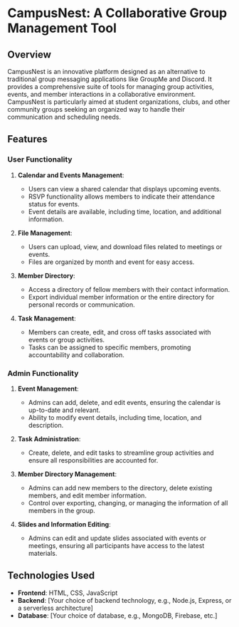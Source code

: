 # CampusNest: A Collaborative Group Management Tool

## Overview

CampusNest is an innovative platform designed as an alternative to traditional group messaging applications like GroupMe and Discord. It provides a comprehensive suite of tools for managing group activities, events, and member interactions in a collaborative environment. CampusNest is particularly aimed at student organizations, clubs, and other community groups seeking an organized way to handle their communication and scheduling needs.

## Features

### User Functionality

1. **Calendar and Events Management**:
   - Users can view a shared calendar that displays upcoming events.
   - RSVP functionality allows members to indicate their attendance status for events.
   - Event details are available, including time, location, and additional information.

2. **File Management**:
   - Users can upload, view, and download files related to meetings or events.
   - Files are organized by month and event for easy access.

3. **Member Directory**:
   - Access a directory of fellow members with their contact information.
   - Export individual member information or the entire directory for personal records or communication.

4. **Task Management**:
   - Members can create, edit, and cross off tasks associated with events or group activities.
   - Tasks can be assigned to specific members, promoting accountability and collaboration.

### Admin Functionality

1. **Event Management**:
   - Admins can add, delete, and edit events, ensuring the calendar is up-to-date and relevant.
   - Ability to modify event details, including time, location, and description.

2. **Task Administration**:
   - Create, delete, and edit tasks to streamline group activities and ensure all responsibilities are accounted for.

3. **Member Directory Management**:
   - Admins can add new members to the directory, delete existing members, and edit member information.
   - Control over exporting, changing, or managing the information of all members in the group.

4. **Slides and Information Editing**:
   - Admins can edit and update slides associated with events or meetings, ensuring all participants have access to the latest materials.

## Technologies Used

- **Frontend**: HTML, CSS, JavaScript
- **Backend**: [Your choice of backend technology, e.g., Node.js, Express, or a serverless architecture]
- **Database**: [Your choice of database, e.g., MongoDB, Firebase, etc.]
